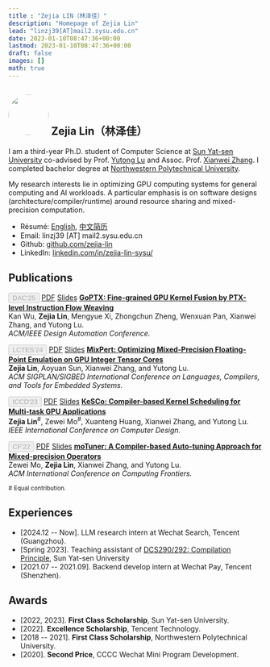 ```yaml
---
title : "Zejia LIN（林泽佳）"
description: "Homepage of Zejia Lin"
lead: "linzj39[AT]mail2.sysu.edu.cn"
date: 2023-01-10T08:47:36+00:00
lastmod: 2023-01-10T08:47:36+00:00
draft: false
images: []
math: true
---
```


## <img style="height:auto; border-radius:50%" alt="" width="80" height="150" src="avatar.jpeg" /> Zejia Lin（林泽佳）

I am a third-year Ph.D. student of Computer Science at [Sun Yat-sen University](https://cse.sysu.edu.cn/) co-advised by Prof. [Yutong Lu](https://cse.sysu.edu.cn/content/2483) and Assoc. Prof. [Xianwei Zhang](https://xianweiz.github.io/). I completed bachelor degree at [Northwestern Polytechnical University](https://en.nwpu.edu.cn/). 

My research interests lie in optimizing GPU computing systems for general computing and AI workloads. A particular emphasis is on software designs (architecture/compiler/runtime) around resource sharing and mixed-precision computation.

- Résumé: [English](/shared/resume.pdf), [中文简历](/shared/中山大学-林泽佳简历2025-0416.pdf)
- Email: linzj39 [AT] mail2.sysu.edu.cn
- Github: <a href="https://github.com/zejia-lin">github.com/zejia-lin</a>
- LinkedIn: [linkedin.com/in/zejia-lin-sysu/](https://www.linkedin.com/in/zejia-lin-sysu/)

## Publications

<button type="button" class="btn btn-sm btn-primary" disabled>DAC'25</button> <a href="/shared/papers/goptx_dac25.pdf" type="button" class="btn btn-outline-primary btn-sm">PDF</a> <a href="/shared/talks/goptx_dac25_slides.pdf" type="button" class="btn btn-outline-primary btn-sm">Slides</a> **[GoPTX: Fine-grained GPU Kernel Fusion by PTX-level Instruction Flow Weaving]()** <br>
Kan Wu, **Zejia Lin**, Mengyue Xi, Zhongchun Zheng, Wenxuan Pan, Xianwei Zhang, and Yutong Lu. <br>
*ACM/IEEE Design Automation Conference.*

<button type="button" class="btn btn-sm btn-primary" disabled>LCTES'24</button> <a href="/shared/papers/mixpert_lctes24.pdf" type="button" class="btn btn-outline-primary btn-sm">PDF</a> <a href="/shared/talks/mixpert_lctes24_slides.pdf" type="button" class="btn btn-outline-primary btn-sm">Slides</a> **[MixPert: Optimizing Mixed-Precision Floating-Point Emulation on GPU Integer Tensor Cores](https://dl.acm.org/doi/abs/10.1145/3652032.3657567)** <br>
**Zejia Lin**, Aoyuan Sun, Xianwei Zhang, and Yutong Lu. <br>
*ACM SIGPLAN/SIGBED International Conference on Languages, Compilers, and Tools for Embedded Systems.*

<button type="button" class="btn btn-sm btn-primary" disabled>ICCD'23</button> <a href="/shared/papers/kesco_iccd23.pdf" type="button" class="btn btn-outline-primary btn-sm">PDF</a> <a href="/shared/talks/kesco_iccd23_slides.pdf" type="button" class="btn btn-outline-primary btn-sm">Slides</a> **[KeSCo: Compiler-based Kernel Scheduling for Multi-task GPU Applications](https://ieeexplore.ieee.org/document/10361015)** <br>
**Zejia Lin**<sup>#</sup>, Zewei Mo<sup>#</sup>, Xuanteng Huang, Xianwei Zhang, and Yutong Lu. <br>
*IEEE International Conference on Computer Design.*

<button type="button" class="btn btn-sm btn-primary" disabled>CF'22</button> <a href="/shared/papers/motuner_cf22.pdf" type="button" class="btn btn-outline-primary btn-sm">PDF</a> <a href="/shared/talks/motuner_cf22_slides.pdf" type="button" class="btn btn-outline-primary btn-sm">Slides</a> **[moTuner: A Compiler-based Auto-tuning Approach for Mixed-precision Operators](https://dl.acm.org/doi/10.1145/3528416.3530231)** <br> 
Zewei Mo, **Zejia Lin**, Xianwei Zhang, and Yutong Lu. <br>
*ACM International Conference on Computing Frontiers.*

<sup># Equal contribution.</sup>

## Experiences

- [2024.12 -- Now]. LLM research intern at Wechat Search, Tencent (Guangzhou).
- [Spring 2023]. Teaching assistant of [DCS290/292: Compilation Principle](https://arcsysu.github.io/teach/dcs290/s2023.html), Sun Yat-sen University
- [2021.07 -- 2021.09]. Backend develop intern at Wechat Pay, Tencent (Shenzhen). 

## Awards

- [2022, 2023]. **First Class Scholarship**, Sun Yat-sen University.
- [2022]. **Excellence Scholarship**, Tencent Technology.
- [2018 -- 2021]. **First Class Scholarship**, Northwestern Polytechnical University.
- [2020]. **Second Price**, CCCC Wechat Mini Program Development.
